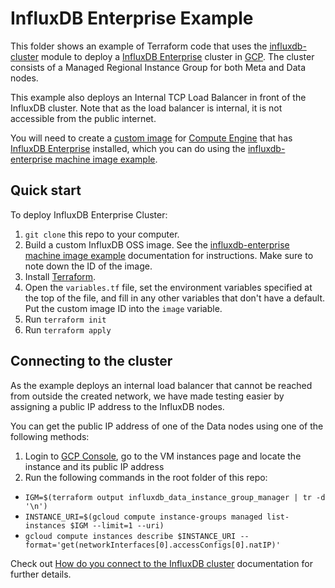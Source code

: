 # InfluxDB Enterprise Example

This folder shows an example of Terraform code that uses the [influxdb-cluster](https://github.com/gruntwork-io/terraform-google-influx/tree/master/modules/influxdb-cluster) module to deploy a [InfluxDB Enterprise](https://www.influxdata.com/time-series-platform/influxdb/) cluster in [GCP](https://cloud.google.com/). The cluster consists of a Managed Regional Instance Group for both Meta and Data nodes.

This example also deploys an Internal TCP Load Balancer in front of the InfluxDB cluster. Note that as the load balancer is internal, it is not accessible from the public internet. 

You will need to create a [custom image](https://cloud.google.com/compute/docs/images/create-delete-deprecate-private-images) for [Compute Engine](https://cloud.google.com/compute/) that has [InfluxDB Enterprise](https://www.influxdata.com/time-series-platform/influxdb/) installed, which you can do using the [influxdb-enterprise machine image example](https://github.com/gruntwork-io/terraform-google-influx/tree/master/examples/machine-images/influxdb-enterprise). 

## Quick start

To deploy InfluxDB Enterprise Cluster:

1. `git clone` this repo to your computer.
1. Build a custom InfluxDB OSS image. See the [influxdb-enterprise machine image example](https://github.com/gruntwork-io/terraform-google-influx/tree/master/examples/machine-images/influxdb-enterprise) documentation for instructions. Make sure to note down the ID of the image.
1. Install [Terraform](https://www.terraform.io/).
1. Open the `variables.tf` file, set the environment variables specified at the top of the file, and fill in any other variables that don't have a default. Put the custom image ID into the `image` variable.
1. Run `terraform init`
1. Run `terraform apply`

## Connecting to the cluster

As the example deploys an internal load balancer that cannot be reached from outside the created network, we have made testing easier by assigning a public IP address to the InfluxDB nodes. 

You can get the public IP address of one of the Data nodes using one of the following methods:

1. Login to [GCP Console](https://console.cloud.google.com/), go to the VM instances page and locate the instance and its public IP address
2. Run the following commands in the root folder of this repo:
  * `IGM=$(terraform output influxdb_data_instance_group_manager | tr -d '\n')`
  * `INSTANCE_URI=$(gcloud compute instance-groups managed list-instances $IGM --limit=1 --uri)`
  * `gcloud compute instances describe $INSTANCE_URI --format='get(networkInterfaces[0].accessConfigs[0].natIP)'`

Check out [How do you connect to the InfluxDB cluster](https://github.com/gruntwork-io/terraform-google-influx/tree/master/modules/influxdb-cluster#how-do-you-connect-to-the-influxdb-cluster) documentation for further details.

